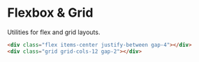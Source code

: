 # Flexbox & Grid

Utilities for flex and grid layouts.

```html
<div class="flex items-center justify-between gap-4"></div>
<div class="grid grid-cols-12 gap-2"></div>
```
